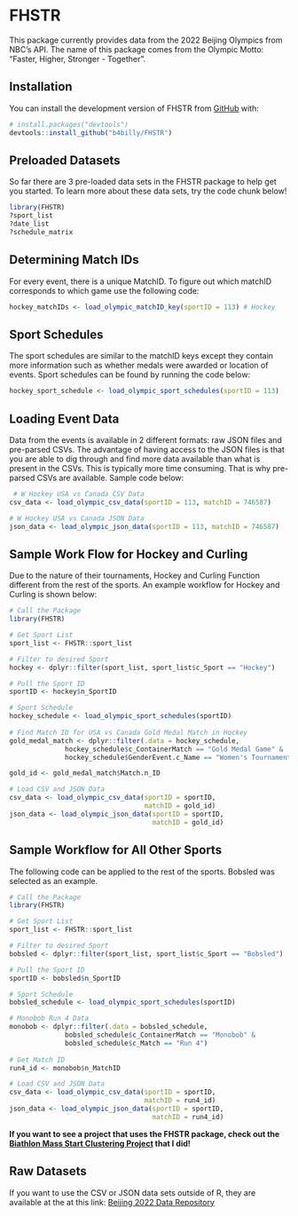 
<!-- README.md is generated from README.Rmd. Please edit that file -->

# FHSTR

<!-- badges: start -->
<!-- badges: end -->

This package currently provides data from the 2022 Beijing Olympics from
NBC’s API. The name of this package comes from the Olympic Motto:
“Faster, Higher, Stronger - Together”.

## Installation

You can install the development version of FHSTR from
[GitHub](https://github.com/) with:

``` r
# install.packages("devtools")
devtools::install_github("b4billy/FHSTR")
```

## Preloaded Datasets

So far there are 3 pre-loaded data sets in the FHSTR package to help get
you started. To learn more about these data sets, try the code chunk
below!

``` r
library(FHSTR)
?sport_list
?date_list
?schedule_matrix
```

## Determining Match IDs

For every event, there is a unique MatchID. To figure out which matchID
corresponds to which game use the following code:

``` r
hockey_matchIDs <- load_olympic_matchID_key(sportID = 113) # Hockey
```

## Sport Schedules

The sport schedules are similar to the matchID keys except they contain
more information such as whether medals were awarded or location of
events. Sport schedules can be found by running the code below:

``` r
hockey_sport_schedule <- load_olympic_sport_schedules(sportID = 113)
```

## Loading Event Data

Data from the events is available in 2 different formats: raw JSON files
and pre-parsed CSVs. The advantage of having access to the JSON files is
that you are able to dig through and find more data available than what
is present in the CSVs. This is typically more time consuming. That is
why pre-parsed CSVs are available. Sample code below:

``` r
 # W Hockey USA vs Canada CSV Data
csv_data <- load_olympic_csv_data(sportID = 113, matchID = 746587)

# W Hockey USA vs Canada JSON Data
json_data <- load_olympic_json_data(sportID = 113, matchID = 746587)
```

## Sample Work Flow for Hockey and Curling

Due to the nature of their tournaments, Hockey and Curling Function
different from the rest of the sports. An example workflow for Hockey
and Curling is shown below:

``` r
# Call the Package
library(FHSTR)

# Get Sport List
sport_list <- FHSTR::sport_list

# Filter to desired Sport
hockey <- dplyr::filter(sport_list, sport_list$c_Sport == "Hockey")

# Pull the Sport ID
sportID <- hockey$n_SportID

# Sport Schedule
hockey_schedule <- load_olympic_sport_schedules(sportID)
 
# Find Match ID for USA vs Canada Gold Medal Match in Hockey
gold_medal_match <- dplyr::filter(.data = hockey_schedule, 
              hockey_schedule$c_ContainerMatch == "Gold Medal Game" &
              hockey_schedule$GenderEvent.c_Name == "Women's Tournament")

gold_id <- gold_medal_match$Match.n_ID

# Load CSV and JSON Data
csv_data <- load_olympic_csv_data(sportID = sportID, 
                                  matchID = gold_id)
json_data <- load_olympic_json_data(sportID = sportID, 
                                    matchID = gold_id)
```

## Sample Workflow for All Other Sports

The following code can be applied to the rest of the sports. Bobsled was
selected as an example.

``` r
# Call the Package
library(FHSTR)

# Get Sport List
sport_list <- FHSTR::sport_list

# Filter to desired Sport
bobsled <- dplyr::filter(sport_list, sport_list$c_Sport == "Bobsled")

# Pull the Sport ID
sportID <- bobsled$n_SportID

# Sport Schedule
bobsled_schedule <- load_olympic_sport_schedules(sportID)

# Monobob Run 4 Data
monobob <- dplyr::filter(.data = bobsled_schedule, 
              bobsled_schedule$c_ContainerMatch == "Monobob" &
              bobsled_schedule$c_Match == "Run 4")
  
# Get Match ID
run4_id <- monobob$n_MatchID

# Load CSV and JSON Data
csv_data <- load_olympic_csv_data(sportID = sportID, 
                                  matchID = run4_id)
json_data <- load_olympic_json_data(sportID = sportID, 
                                    matchID = run4_id)
```

**If you want to see a project that uses the FHSTR package, check out
the [Biathlon Mass Start Clustering
Project](https://billyfryer.com/projects/beijing-2022-biathlon-mass-start-clustering/)
that I did!**

## Raw Datasets

If you want to use the CSV or JSON data sets outside of R, they are
available at the at this link: [Beijing 2022 Data
Repository](https://github.com/b4billy/Beijing-Olympics-Data-Repo/tree/main/Data)

